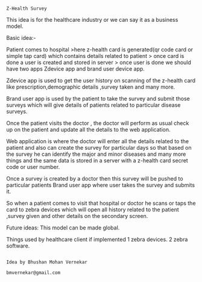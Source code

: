                                                                                      Z-Health Survey

This idea is for the healthcare industry or we can say it as a business model.

Basic idea:-

Patient comes to hospital >here z-health card is generated(qr code card or simple tap card) which contains details related to
patient > once card is done a user is created and stored in server > once user is done we should have two apps Zdevice app and brand user device app.

Zdevice app is used to get the user history on scanning of the z-health card like prescription,demographic details ,survey taken and many more.

Brand user app is used by the patient to take the survey and submit those surveys which will give details of patients related to particular disease surveys.

Once the patient visits the doctor , the doctor will perform as usual check up on the patient and update all the details to the web application.

Web application is where the doctor will enter all the details related to the patient and also can create the survey for particular days so that based on the survey he can identify the major and minor diseases and many more things and the same data is stored in a server with a z-health card secret code or user number.

Once a survey is created by a doctor then this survey will be pushed to particular patients  Brand user app where user takes the survey and submits it.

So when a patient comes to visit that hospital or doctor he scans or taps the card to zebra devices which will open all history related to the patient ,survey given and other details on the secondary screen.

Future ideas:
This model can be made global.

Things used by healthcare client if implemented
1 zebra devices.
2 zebra software.


                                                                                                                                                                Idea by Bhushan Mohan Vernekar
                                                                                                                                                                bmvernekar@gmail.com
